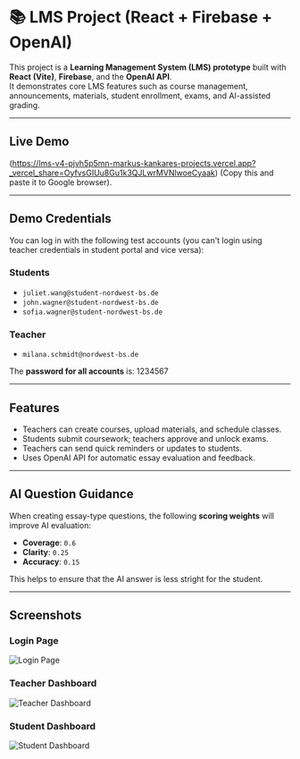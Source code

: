 # 📚 LMS Project (React + Firebase + OpenAI)

This project is a **Learning Management System (LMS) prototype** built with **React (Vite)**, **Firebase**, and the **OpenAI API**.  
It demonstrates core LMS features such as course management, announcements, materials, student enrollment, exams, and AI-assisted grading.

---

## Live Demo

 (https://lms-v4-pjvh5p5mn-markus-kankares-projects.vercel.app?_vercel_share=OyfvsGIUu8Gu1k3QJLwrMVNlwoeCyaak) (Copy this and paste it to Google browser). 

---

## Demo Credentials

You can log in with the following test accounts (you can't login using teacher credentials in student portal and vice versa):

### Students
- `juliet.wang@student-nordwest-bs.de`  
- `john.wagner@student-nordwest-bs.de`  
- `sofia.wagner@student-nordwest-bs.de`  

### Teacher
- `milana.schmidt@nordwest-bs.de`

The **password for all accounts** is: 1234567


---

## Features

- Teachers can create courses, upload materials, and schedule classes.  
- Students submit coursework; teachers approve and unlock exams.  
- Teachers can send quick reminders or updates to students.  
- Uses OpenAI API for automatic essay evaluation and feedback.  

---

## AI Question Guidance

When creating essay-type questions, the following **scoring weights** will improve AI evaluation:

- **Coverage**: `0.6`  
- **Clarity**: `0.25`  
- **Accuracy**: `0.15`  

This helps to ensure that the AI answer is less stright for the student.

---

## Screenshots

### Login Page
![Login Page](https://github.com/user-attachments/assets/569fcb66-bda6-4df3-bc7f-dd41d6b866f3)

### Teacher Dashboard
![Teacher Dashboard](https://github.com/user-attachments/assets/360248f4-ca58-4df8-9d94-d022e478117f)

### Student Dashboard
![Student Dashboard](https://github.com/user-attachments/assets/e6abdb2c-b16a-4102-b2d2-09a528a05938)


